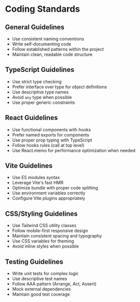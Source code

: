 # Coding Standards

## General Guidelines
- Use consistent naming conventions
- Write self-documenting code
- Follow established patterns within the project
- Maintain clean, readable code structure

## TypeScript Guidelines
- Use strict type checking
- Prefer interface over type for object definitions
- Use descriptive type names
- Avoid `any` type when possible
- Use proper generic constraints

## React Guidelines
- Use functional components with hooks
- Prefer named exports for components
- Use proper prop typing with TypeScript
- Follow hooks rules (call at top level)
- Use React.memo for performance optimization when needed

## Vite Guidelines
- Use ES modules syntax
- Leverage Vite's fast HMR
- Optimize bundle with proper code splitting
- Use environment variables correctly
- Configure Vite plugins appropriately

## CSS/Styling Guidelines
- Use Tailwind CSS utility classes
- Follow mobile-first responsive design
- Maintain consistent spacing and typography
- Use CSS variables for theming
- Avoid inline styles when possible

## Testing Guidelines
- Write unit tests for complex logic
- Use descriptive test names
- Follow AAA pattern (Arrange, Act, Assert)
- Mock external dependencies
- Maintain good test coverage
